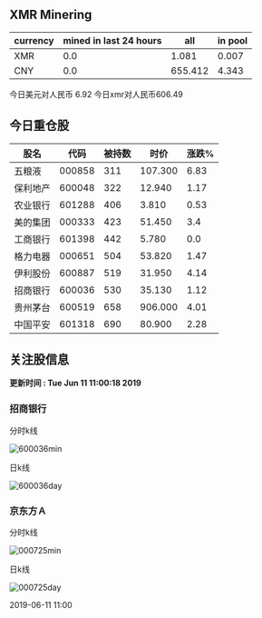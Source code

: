 ## XMR Minering

|currency|mined in last 24 hours|all|in pool|
|---|---|---|---|
|XMR|0.0|1.081|0.007|
|CNY|0.0|655.412|4.343|

今日美元对人民币 6.92	今日xmr对人民币606.49


## 今日重仓股 

|股名|代码|被持数|时价|涨跌%|
|---|---|---|---|---|
|五粮液|000858|311|107.300|6.83|
|保利地产|600048|322|12.940|1.17|
|农业银行|601288|406|3.810|0.53|
|美的集团|000333|423|51.450|3.4|
|工商银行|601398|442|5.780|0.0|
|格力电器|000651|504|53.820|1.47|
|伊利股份|600887|519|31.950|4.14|
|招商银行|600036|530|35.130|1.12|
|贵州茅台|600519|658|906.000|4.01|
|中国平安|601318|690|80.900|2.28|

## 关注股信息
**更新时间 : Tue Jun 11 11:00:18 2019**
### 招商银行 
分时k线

![600036min](http://image.sinajs.cn/newchart/min/n/sh600036.gif)

日k线

![600036day](http://image.sinajs.cn/newchart/daily/n/sh600036.gif)

### 京东方Ａ 
分时k线

![000725min](http://image.sinajs.cn/newchart/min/n/sz000725.gif)

日k线

![000725day](http://image.sinajs.cn/newchart/daily/n/sz000725.gif)

2019-06-11 11:00
